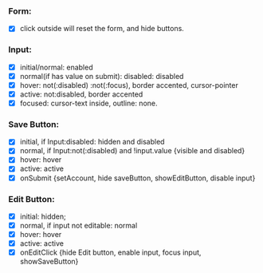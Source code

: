 ### Form:

- [x] click outside will reset the form, and hide buttons.

### Input:

- [x] initial/normal: enabled
- [x] normal(if has value on submit): disabled: disabled
- [x] hover: not(:disabled) :not(:focus), border accented, cursor-pointer
- [x] active: not:disabled, border accented
- [x] focused: cursor-text inside, outline: none.

### Save Button:

- [x] initial, if Input:disabled: hidden and disabled
- [x] normal, if Input:not(:disabled) and !input.value {visible and disabled}
- [x] hover: hover
- [x] active: active
- [x] onSubmit {setAccount, hide saveButton, showEditButton, disable input}

### Edit Button:

- [x] initial: hidden;
- [x] normal, if input not editable: normal
- [x] hover: hover
- [x] active: active
- [x] onEditClick {hide Edit button, enable input, focus input, showSaveButton}
